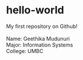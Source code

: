 # hello-world
My first repository on Github! <br><br>
Name: Geethika Mudunuri <br>
Major: Information Systems <br>
College: UMBC
